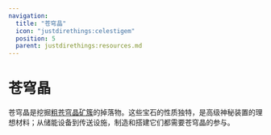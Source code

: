 ```yaml
---
navigation:
  title: "苍穹晶"
  icon: "justdirethings:celestigem"
  position: 5
  parent: justdirethings:resources.md
---
```


# 苍穹晶

苍穹晶是挖掘[粗苍穹晶矿簇](./res_celestigem_raw.md)的掉落物。这些宝石的性质独特，是高级神秘装置的理想材料；从储能设备到传送设施，制造和搭建它们都需要苍穹晶的参与。

